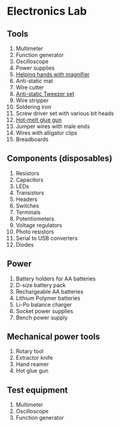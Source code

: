 # Electronics Lab

## Tools

1. Multimeter
1. Function generator
1. Oscilloscope
1. Power supplies
1. [Helping hands with magnifier](https://www.amazon.com/Elenco-Helping-Hands-Magnifying-Glass/dp/B0002LLWYK)
1. Anti-static mat
1. Wire cutter
1. [Anti-static Tweezer set](https://www.amazon.com/Precision-Anti-static-Marrywindix-Electronics-Jewelry-making/dp/B00DVIEJ14/)
1. Wire stripper
1. Soldering iron
1. Screw driver set with various bit heads
1. [Hot-melt glue gun](https://www.amazon.com/Stanley-Tools-GR20AX-Trigger-Hot-Melt/dp/B00WR06U7S/)
1. Jumper wires with male ends
1. Wires with alligator clips
1. Breadboards

## Components (disposables)

1. Resistors
1. Capacitors
1. LEDs
1. Transistors
1. Headers
1. Switches
1. Terminals
1. Potentiometers
1. Voltage regulators
1. Photo resistors
1. Serial to USB converters
1. Diodes

## Power

1. Battery holders for AA batteries
1. D-size battery pack
1. Rechargeable AA batteries
1. Lithium Polymer batteries
1. Li-Po balance charger
1. Socket power supplies
1. Bench power supply

## Mechanical power tools

1. Rotary tool
1. Extractor knife
1. Hand reamer
1. Hot glue gun

## Test equipment

1. Multimeter
1. Oscilloscope
1. Function generator
